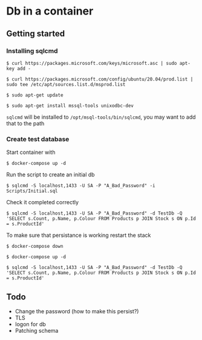 # Db in a container

## Getting started

### Installing sqlcmd

`$ curl https://packages.microsoft.com/keys/microsoft.asc | sudo apt-key add -`

`$ curl https://packages.microsoft.com/config/ubuntu/20.04/prod.list | sudo tee /etc/apt/sources.list.d/msprod.list`

`$ sudo apt-get update`

`$ sudo apt-get install mssql-tools unixodbc-dev`

`sqlcmd` will be installed to `/opt/msql-tools/bin/sqlcmd`, you may want to add that to the path

### Create test database

Start container with

`$ docker-compose up -d`

Run the script to create an initial db

`$ sqlcmd -S localhost,1433 -U SA -P "A_Bad_Password" -i Scripts/Initial.sql`

Check it completed correctly

`$ sqlcmd -S localhost,1433 -U SA -P "A_Bad_Password" -d TestDb -Q 'SELECT s.Count, p.Name, p.Colour FROM Products p JOIN Stock s ON p.Id = s.ProductId'`

To make sure that persistance is working restart the stack

`$ docker-compose down`

`$ docker-compose up -d`

`$ sqlcmd -S localhost,1433 -U SA -P "A_Bad_Password" -d TestDb -Q 'SELECT s.Count, p.Name, p.Colour FROM Products p JOIN Stock s ON p.Id = s.ProductId'`

## Todo
* Change the password (how to make this persist?)
* TLS
* logon for db
* Patching schema
